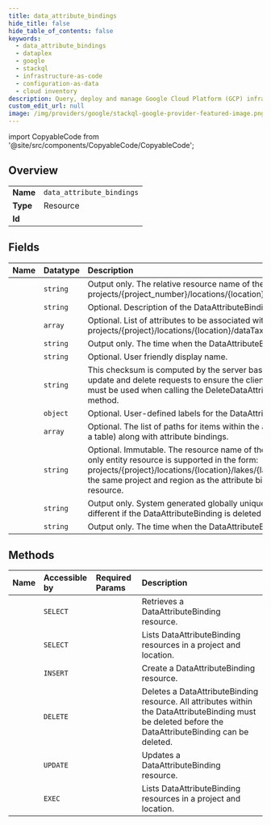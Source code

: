 ```yaml
---
title: data_attribute_bindings
hide_title: false
hide_table_of_contents: false
keywords:
  - data_attribute_bindings
  - dataplex
  - google    
  - stackql
  - infrastructure-as-code
  - configuration-as-data
  - cloud inventory
description: Query, deploy and manage Google Cloud Platform (GCP) infrastructure and resources using SQL
custom_edit_url: null
image: /img/providers/google/stackql-google-provider-featured-image.png
---
```


import CopyableCode from '@site/src/components/CopyableCode/CopyableCode';




## Overview
<table><tbody>
<tr><td><b>Name</b></td><td><code>data_attribute_bindings</code></td></tr>
<tr><td><b>Type</b></td><td>Resource</td></tr>
<tr><td><b>Id</b></td><td><CopyableCode code="google.dataplex.data_attribute_bindings" /></td></tr>
</tbody></table>

## Fields
| Name | Datatype | Description |
|:-----|:---------|:------------|
| <CopyableCode code="name" /> | `string` | Output only. The relative resource name of the Data Attribute Binding, of the form: projects/&#123;project_number&#125;/locations/&#123;location&#125;/dataAttributeBindings/&#123;data_attribute_binding_id&#125; |
| <CopyableCode code="description" /> | `string` | Optional. Description of the DataAttributeBinding. |
| <CopyableCode code="attributes" /> | `array` | Optional. List of attributes to be associated with the resource, provided in the form: projects/&#123;project&#125;/locations/&#123;location&#125;/dataTaxonomies/&#123;dataTaxonomy&#125;/attributes/&#123;data_attribute_id&#125; |
| <CopyableCode code="createTime" /> | `string` | Output only. The time when the DataAttributeBinding was created. |
| <CopyableCode code="displayName" /> | `string` | Optional. User friendly display name. |
| <CopyableCode code="etag" /> | `string` | This checksum is computed by the server based on the value of other fields, and may be sent on update and delete requests to ensure the client has an up-to-date value before proceeding. Etags must be used when calling the DeleteDataAttributeBinding and the UpdateDataAttributeBinding method. |
| <CopyableCode code="labels" /> | `object` | Optional. User-defined labels for the DataAttributeBinding. |
| <CopyableCode code="paths" /> | `array` | Optional. The list of paths for items within the associated resource (eg. columns and partitions within a table) along with attribute bindings. |
| <CopyableCode code="resource" /> | `string` | Optional. Immutable. The resource name of the resource that is associated to attributes. Presently, only entity resource is supported in the form: projects/&#123;project&#125;/locations/&#123;location&#125;/lakes/&#123;lake&#125;/zones/&#123;zone&#125;/entities/&#123;entity_id&#125; Must belong in the same project and region as the attribute binding, and there can only exist one active binding for a resource. |
| <CopyableCode code="uid" /> | `string` | Output only. System generated globally unique ID for the DataAttributeBinding. This ID will be different if the DataAttributeBinding is deleted and re-created with the same name. |
| <CopyableCode code="updateTime" /> | `string` | Output only. The time when the DataAttributeBinding was last updated. |
## Methods
| Name | Accessible by | Required Params | Description |
|:-----|:--------------|:----------------|:------------|
| <CopyableCode code="projects_locations_data_attribute_bindings_get" /> | `SELECT` | <CopyableCode code="dataAttributeBindingsId, locationsId, projectsId" /> | Retrieves a DataAttributeBinding resource. |
| <CopyableCode code="projects_locations_data_attribute_bindings_list" /> | `SELECT` | <CopyableCode code="locationsId, projectsId" /> | Lists DataAttributeBinding resources in a project and location. |
| <CopyableCode code="projects_locations_data_attribute_bindings_create" /> | `INSERT` | <CopyableCode code="locationsId, projectsId" /> | Create a DataAttributeBinding resource. |
| <CopyableCode code="projects_locations_data_attribute_bindings_delete" /> | `DELETE` | <CopyableCode code="dataAttributeBindingsId, locationsId, projectsId" /> | Deletes a DataAttributeBinding resource. All attributes within the DataAttributeBinding must be deleted before the DataAttributeBinding can be deleted. |
| <CopyableCode code="projects_locations_data_attribute_bindings_patch" /> | `UPDATE` | <CopyableCode code="dataAttributeBindingsId, locationsId, projectsId" /> | Updates a DataAttributeBinding resource. |
| <CopyableCode code="_projects_locations_data_attribute_bindings_list" /> | `EXEC` | <CopyableCode code="locationsId, projectsId" /> | Lists DataAttributeBinding resources in a project and location. |
